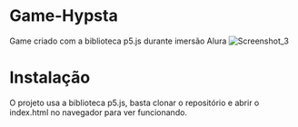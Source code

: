 # Game-Hypsta
Game criado com a biblioteca p5.js durante imersão Alura
![Screenshot_3](https://user-images.githubusercontent.com/16512667/107446552-779e0380-6b1d-11eb-8e54-13711faad343.png)

# Instalação
O projeto usa a biblioteca p5.js, basta clonar o repositório e abrir o index.html no navegador para ver funcionando.
